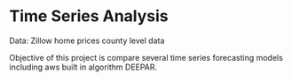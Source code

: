 # Time Series Analysis

Data: Zillow home prices county level data

Objective of this project is compare several time series forecasting models including aws built in algorithm DEEPAR.
